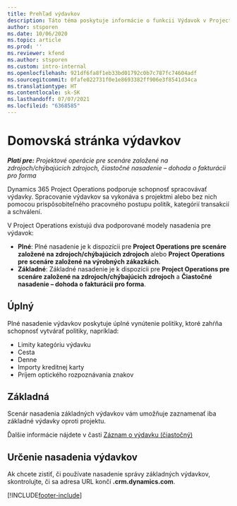 ```yaml
---
title: Prehľad výdavkov
description: Táto téma poskytuje informácie o funkcii Výdavok v Project Operations.
author: stsporen
ms.date: 10/06/2020
ms.topic: article
ms.prod: ''
ms.reviewer: kfend
ms.author: stsporen
ms.custom: intro-internal
ms.openlocfilehash: 921df6fa8f1eb33bd01792c0b7c787fc74604adf
ms.sourcegitcommit: 0fafe022731f0e1e8693382ff906e3f8541d34ca
ms.translationtype: HT
ms.contentlocale: sk-SK
ms.lasthandoff: 07/07/2021
ms.locfileid: "6368585"
---
```

# <a name="expense-home-page"></a>Domovská stránka výdavkov

_**Platí pre:** Projektové operácie pre scenáre založené na zdrojoch/chýbajúcich zdrojoch, čiastočné nasadenie – dohoda o fakturácii pro forma_


Dynamics 365 Project Operations podporuje schopnosť spracovávať výdavky. Spracovanie výdavkov sa vykonáva s projektmi alebo bez nich pomocou prispôsobiteľného pracovného postupu politík, kategórií transakcií a schválení.

V Project Operations existujú dva podporované modely nasadenia pre výdavok: 

- **Plné**: Plné nasadenie je k dispozícii pre **Project Operations pre scenáre založené na zdrojoch/chýbajúcich zdrojoch** alebo **Project Operations pre scenáre založené na výrobných zákazkách**.
- **Základné**: Základné nasadenie je k dispozícii pre **Project Operations pre scenáre založené na zdrojoch/chýbajúcich zdrojoch** a **Čiastočné nasadenie – dohoda o fakturácii pro forma**.

## <a name="full"></a>Úplný 
Plné nasadenie výdavkov poskytuje úplné vynútenie politiky, ktoré zahŕňa schopnosť vytvárať politiky, napríklad:

  - Limity kategóriu výdavku
  - Cesta
  - Denne
  - Importy kreditnej karty
  - Príjem optického rozpoznávania znakov

## <a name="basic"></a>Základná 
Scenár nasadenia základných výdavkov vám umožňuje zaznamenať iba základné výdavky oproti projektu. 

Ďalšie informácie nájdete v časti [Záznam o výdavku (čiastočný)](basic-expense.md)

## <a name="determine-your-expense-deployment"></a>Určenie nasadenia výdavkov
Ak chcete zistiť, či používate nasadenie správy základných výdavkov, skontrolujte, či sa adresa URL končí **.crm.dynamics.com**. 


[!INCLUDE[footer-include](../includes/footer-banner.md)]